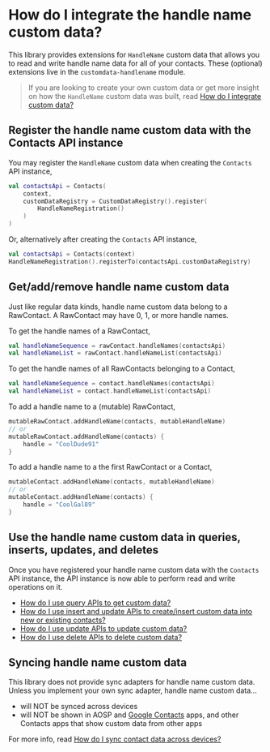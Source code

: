 # How do I integrate the handle name custom data?

This library provides extensions for `HandleName` custom data that allows you to read and write
handle name data for all of your contacts. These (optional) extensions live in the 
`customdata-handlename` module. 

> If you are looking to create your own custom data or get more insight on how the `HandleName` 
> custom data was built, read [How do I integrate custom data?](/howto/howto-integrate-custom-data.md)

## Register the handle name custom data with the Contacts API instance

You may register the `HandleName` custom data when creating the `Contacts` API instance,

```kotlin
val contactsApi = Contacts(
    context,
    customDataRegistry = CustomDataRegistry().register(
        HandleNameRegistration()
    )
)
```

Or, alternatively after creating the `Contacts` API instance,

```kotlin
val contactsApi = Contacts(context)
HandleNameRegistration().registerTo(contactsApi.customDataRegistry)
```

## Get/add/remove handle name custom data

Just like regular data kinds, handle name custom data belong to a RawContact. A RawContact may have 
0, 1, or more handle names.

To get the handle names of a RawContact,

```kotlin
val handleNameSequence = rawContact.handleNames(contactsApi)
val handleNameList = rawContact.handleNameList(contactsApi)
```

To get the handle names of all RawContacts belonging to a Contact,

```kotlin
val handleNameSequence = contact.handleNames(contactsApi)
val handleNameList = contact.handleNameList(contactsApi)
```

To add a handle name to a (mutable) RawContact,

```kotlin
mutableRawContact.addHandleName(contacts, mutableHandleName)
// or
mutableRawContact.addHandleName(contacts) {
    handle = "CoolDude91"
}
```

To add a handle name to a the first RawContact or a Contact,

```kotlin
mutableContact.addHandleName(contacts, mutableHandleName)
// or
mutableContact.addHandleName(contacts) {
    handle = "CoolGal89"
}
```

## Use the handle name custom data in queries, inserts, updates, and deletes

Once you have registered your handle name custom data with the `Contacts` API instance, the API 
instance is now able to perform read and write operations on it.

- [How do I use query APIs to get custom data?](/howto/howto-query-custom-data.md)
- [How do I use insert and update APIs to create/insert custom data into new or existing contacts?](/howto/howto-insert-custom-data.md)
- [How do I use update APIs to update custom data?](/howto/howto-update-custom-data.md)
- [How do I use delete APIs to delete custom data?](/howto/howto-delete-custom-data.md)

## Syncing handle name custom data

This library does not provide sync adapters for handle name custom data. Unless you implement your
own sync adapter, handle name custom data...

- will NOT be synced across devices
- will NOT be shown in AOSP and [Google Contacts][google-contacts] apps, and other Contacts apps
  that show custom data from other apps

For more info, read [How do I sync contact data across devices?](/howto/howto-sync-contact-data.md)

[google-contacts]: https://play.google.com/store/apps/details?id=com.google.android.contacts